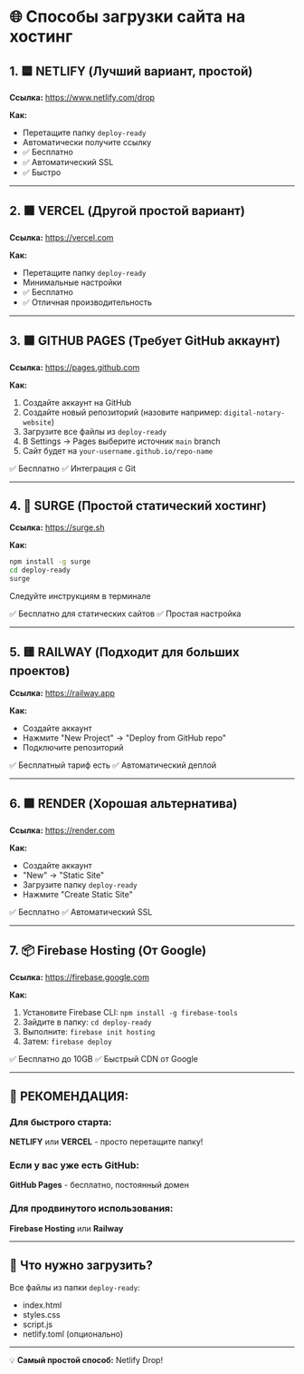 # 🌐 Способы загрузки сайта на хостинг

## 1. 🟦 NETLIFY (Лучший вариант, простой)
**Ссылка:** https://www.netlify.com/drop

**Как:**
- Перетащите папку `deploy-ready`
- Автоматически получите ссылку
- ✅ Бесплатно
- ✅ Автоматический SSL
- ✅ Быстро

---

## 2. 🟧 VERCEL (Другой простой вариант)
**Ссылка:** https://vercel.com

**Как:**
- Перетащите папку `deploy-ready`
- Минимальные настройки
- ✅ Бесплатно
- ✅ Отличная производительность

---

## 3. 🟩 GITHUB PAGES (Требует GitHub аккаунт)
**Ссылка:** https://pages.github.com

**Как:**
1. Создайте аккаунт на GitHub
2. Создайте новый репозиторий (назовите например: `digital-notary-website`)
3. Загрузите все файлы из `deploy-ready`
4. В Settings → Pages выберите источник `main` branch
5. Сайт будет на `your-username.github.io/repo-name`

✅ Бесплатно
✅ Интеграция с Git

---

## 4. 🔵 SURGE (Простой статический хостинг)
**Ссылка:** https://surge.sh

**Как:**
```bash
npm install -g surge
cd deploy-ready
surge
```
Следуйте инструкциям в терминале

✅ Бесплатно для статических сайтов
✅ Простая настройка

---

## 5. 🟨 RAILWAY (Подходит для больших проектов)
**Ссылка:** https://railway.app

**Как:**
- Создайте аккаунт
- Нажмите "New Project" → "Deploy from GitHub repo"
- Подключите репозиторий

✅ Бесплатный тариф есть
✅ Автоматический деплой

---

## 6. 🟪 RENDER (Хорошая альтернатива)
**Ссылка:** https://render.com

**Как:**
- Создайте аккаунт
- "New" → "Static Site"
- Загрузите папку `deploy-ready`
- Нажмите "Create Static Site"

✅ Бесплатно
✅ Автоматический SSL

---

## 7. 📦 Firebase Hosting (От Google)
**Ссылка:** https://firebase.google.com

**Как:**
1. Установите Firebase CLI: `npm install -g firebase-tools`
2. Зайдите в папку: `cd deploy-ready`
3. Выполните: `firebase init hosting`
4. Затем: `firebase deploy`

✅ Бесплатно до 10GB
✅ Быстрый CDN от Google

---

## 🎯 РЕКОМЕНДАЦИЯ: 

### Для быстрого старта:
**NETLIFY** или **VERCEL** - просто перетащите папку!

### Если у вас уже есть GitHub:
**GitHub Pages** - бесплатно, постоянный домен

### Для продвинутого использования:
**Firebase Hosting** или **Railway**

---

## 📁 Что нужно загрузить?

Все файлы из папки `deploy-ready`:
- index.html
- styles.css
- script.js
- netlify.toml (опционально)

---

💡 **Самый простой способ:** Netlify Drop!

